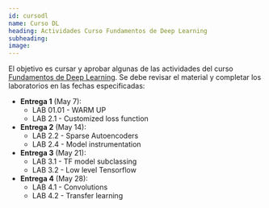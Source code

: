 ```yaml
---
id: cursodl
name: Curso DL
heading: Actividades Curso Fundamentos de Deep Learning
subheading: 
image: 
---
```


El objetivo es cursar y aprobar algunas de las actividades del curso [Fundamentos de Deep Learning](https://fagonzalezo.github.io/2021.deeplearning/intro.html#). Se debe revisar el material y completar los laboratorios en las fechas especificadas:

* **Entrega 1** (May 7):
  * LAB 01.01 - WARM UP
  * LAB 2.1 - Customized loss function
* **Entrega 2** (May 14):
  * LAB 2.2 - Sparse Autoencoders
  * LAB 2.4 - Model instrumentation
* **Entrega 3** (May 21):
  * LAB 3.1 - TF model subclassing
  * LAB 3.2 - Low level Tensorflow
* **Entrega 4** (May 28):
  * LAB 4.1 - Convolutions
  * LAB 4.2 - Transfer learning

